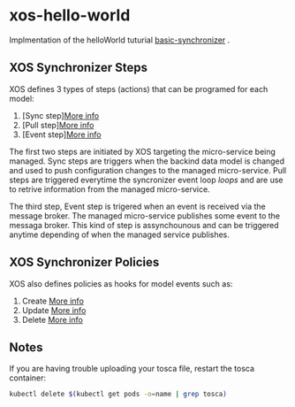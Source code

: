 # xos-hello-world

Implmentation of the helloWorld tuturial [basic-synchronizer](https://github.com/opencord/docs/blob/master/developer/tutorials/basic-synchronizer/intro.md) .

## XOS Synchronizer Steps

XOS defines 3 types of steps (actions) that can be programed for each model:
1. [Sync step][More info](https://github.com/opencord/xos/blob/5adc6e9e41ab38683e94858f755b0e58f01b1b21/docs/dev/sync_reference.md#sync-steps)
2. [Pull step][More info](https://github.com/opencord/xos/blob/5adc6e9e41ab38683e94858f755b0e58f01b1b21/docs/dev/sync_reference.md#pull-steps)
3. [Event step][More info](https://github.com/opencord/xos/blob/5adc6e9e41ab38683e94858f755b0e58f01b1b21/docs/dev/sync_reference.md#event-steps)

The first two steps are initiated by XOS targeting the micro-service being managed. Sync steps are triggers when the backind data model is changed and used to push configuration changes to the managed micro-service. Pull steps are triggered everytime the syncronizer event loop _loops_ and are use to retrive information from the managed micro-service.

The third step, Event step is trigered when an event is received via the message broker. The managed micro-service publishes some event to the messaga broker. This kind of step is assynchounous and can be triggered anytime depending of when the managed service publishes.

## XOS Synchronizer Policies

XOS also defines policies as hooks for model events such as:
1. Create [More info]()
2. Update [More info]()
3. Delete [More info]()

## Notes
If you are having trouble uploading your tosca file, restart the tosca container:
```bash
kubectl delete $(kubectl get pods -o=name | grep tosca)
```